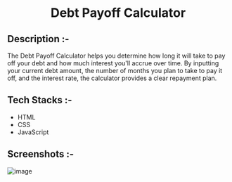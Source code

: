 # <p align="center">Debt Payoff Calculator</p>

## Description :-

The Debt Payoff Calculator helps you determine how long it will take to pay off your debt and how much interest you'll accrue over time. By inputting your current debt amount, the number of months you plan to take to pay it off, and the interest rate, the calculator provides a clear repayment plan.

## Tech Stacks :-

- HTML
- CSS
- JavaScript

## Screenshots :-

![image](https://github.com/Rakesh9100/CalcDiverse/assets/73993775/3fdc696e-2878-41a4-ae38-2dc7a1ccc6dc)
